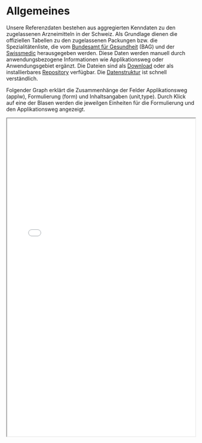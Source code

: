 # Allgemeines

Unsere Referenzdaten bestehen aus aggregierten Kenndaten zu den zugelassenen
Arzneimitteln in der Schweiz. Als Grundlage dienen die offiziellen Tabellen
zu den zugelassenen Packungen bzw. die Spezialitätenliste, die vom
[Bundesamt für Gesundheit](https://www.bag.admin.ch)
(BAG) und der
[Swissmedic](https://www.swissmedic.ch) herausgegeben werden. Diese Daten
werden manuell durch anwendungsbezogene Informationen wie Applikationsweg
oder Anwendungsgebiet ergänzt. Die Dateien sind als
[Download](https://epha.ch/datensatz/#/docs/einleitung?id=download ":ignore")
oder als installierbares
[Repository](https://epha.ch/datensatz/#/docs/einleitung?id=repository ":ignore")
verfügbar. Die
[Datenstruktur](https://epha.ch/datensatz/#/docs/einleitung?id=datenstruktur ":ingore")
ist schnell verständlich.

Folgender Graph erklärt die Zusammenhänge der Felder Applikationsweg (applw), Formulierung
(form) und Inhaltsangaben (unit,type). Durch Klick auf eine der Blasen werden die
jeweilgen Einheiten für die Formulierung und den Applikationsweg angezeigt.

<iframe src="docs/bubble.html" width="100%" height="850px">
  <!-- Fallback for npm and github -->
  <a href="https://epha.ch/datensatz/#/id=main">
    <img src="https://epha.ch/datensatz/assets/png/bubbles.png">
  </a>
</iframe>
